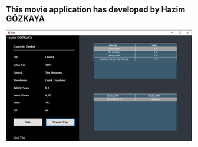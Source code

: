 <h2>This movie application has developed by Hazim GÖZKAYA </h2>

<img style="width:800px" src="./Imdb/moviePage.png">
